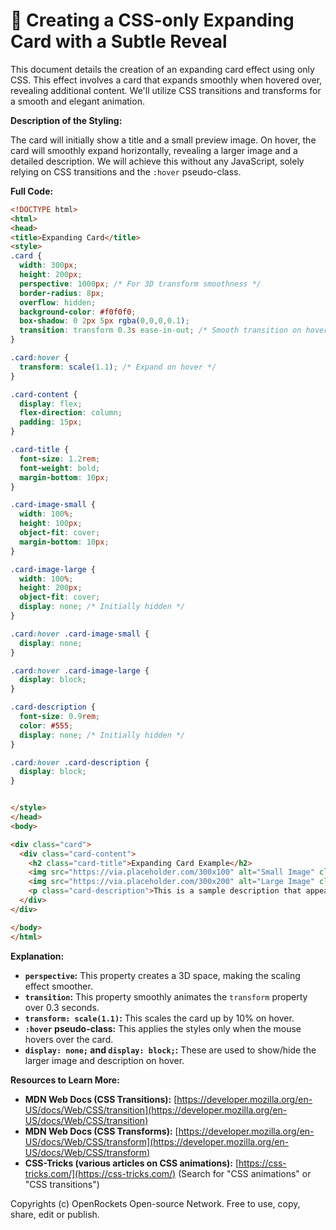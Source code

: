 # 🐞 Creating a CSS-only Expanding Card with a Subtle Reveal


This document details the creation of an expanding card effect using only CSS.  This effect involves a card that expands smoothly when hovered over, revealing additional content.  We'll utilize CSS transitions and transforms for a smooth and elegant animation.


**Description of the Styling:**

The card will initially show a title and a small preview image. On hover, the card will smoothly expand horizontally, revealing a larger image and a detailed description. We will achieve this without any JavaScript, solely relying on CSS transitions and the `:hover` pseudo-class.

**Full Code:**

```html
<!DOCTYPE html>
<html>
<head>
<title>Expanding Card</title>
<style>
.card {
  width: 300px;
  height: 200px;
  perspective: 1000px; /* For 3D transform smoothness */
  border-radius: 8px;
  overflow: hidden;
  background-color: #f0f0f0;
  box-shadow: 0 2px 5px rgba(0,0,0,0.1);
  transition: transform 0.3s ease-in-out; /* Smooth transition on hover */
}

.card:hover {
  transform: scale(1.1); /* Expand on hover */
}

.card-content {
  display: flex;
  flex-direction: column;
  padding: 15px;
}

.card-title {
  font-size: 1.2rem;
  font-weight: bold;
  margin-bottom: 10px;
}

.card-image-small {
  width: 100%;
  height: 100px;
  object-fit: cover;
  margin-bottom: 10px;
}

.card-image-large {
  width: 100%;
  height: 200px;
  object-fit: cover;
  display: none; /* Initially hidden */
}

.card:hover .card-image-small {
  display: none;
}

.card:hover .card-image-large {
  display: block;
}

.card-description {
  font-size: 0.9rem;
  color: #555;
  display: none; /* Initially hidden */
}

.card:hover .card-description {
  display: block;
}


</style>
</head>
<body>

<div class="card">
  <div class="card-content">
    <h2 class="card-title">Expanding Card Example</h2>
    <img src="https://via.placeholder.com/300x100" alt="Small Image" class="card-image-small">
    <img src="https://via.placeholder.com/300x200" alt="Large Image" class="card-image-large">
    <p class="card-description">This is a sample description that appears on hover.  You can add more details here.</p>
  </div>
</div>

</body>
</html>
```

**Explanation:**

* **`perspective`:** This property creates a 3D space, making the scaling effect smoother.
* **`transition`:** This property smoothly animates the `transform` property over 0.3 seconds.
* **`transform: scale(1.1)`:** This scales the card up by 10% on hover.
* **`:hover` pseudo-class:** This applies the styles only when the mouse hovers over the card.
* **`display: none;` and `display: block;`:** These are used to show/hide the larger image and description on hover.


**Resources to Learn More:**

* **MDN Web Docs (CSS Transitions):** [https://developer.mozilla.org/en-US/docs/Web/CSS/transition](https://developer.mozilla.org/en-US/docs/Web/CSS/transition)
* **MDN Web Docs (CSS Transforms):** [https://developer.mozilla.org/en-US/docs/Web/CSS/transform](https://developer.mozilla.org/en-US/docs/Web/CSS/transform)
* **CSS-Tricks (various articles on CSS animations):** [https://css-tricks.com/](https://css-tricks.com/) (Search for "CSS animations" or "CSS transitions")


Copyrights (c) OpenRockets Open-source Network. Free to use, copy, share, edit or publish.

